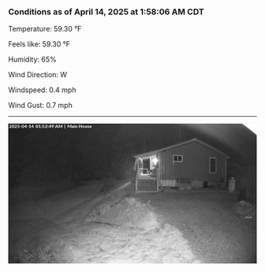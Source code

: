 ### Conditions as of April 14, 2025 at 1:58:06 AM CDT 

Temperature: 59.30 &deg;F

Feels like: 59.30 &deg;F

Humidity: 65%

Wind Direction: W

Windspeed: 0.4 mph

Wind Gust: 0.7 mph

---

<img src="./images/latest.jpeg"/>

